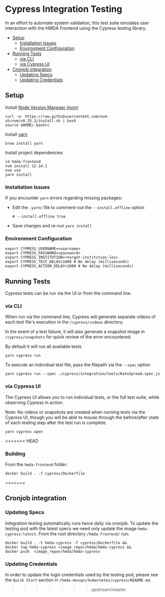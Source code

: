 # Cypress Integration Testing
In an effort to automate system validation, this test suite emulates user interaction with the HMDA Frontend using the Cypress testing library.
  * [Setup](#setup)
    + [Installation Issues](#installation-issues)
    + [Environment Configuration](#environment-configuration)
  * [Running Tests](#running-tests)
    + [via CLI](#via-cli)
    + [via Cypress UI](#via-cypress-ui)
  * [Cronjob integration](#cronjob-integration)
    + [Updating Specs](#updating-specs)
    + [Updating Credentials](#updating-credentials)

## Setup  
Install [Node Version Manager (nvm)](https://github.com/nvm-sh/nvm#installing-and-updating)  
```
curl -o- https://raw.githubusercontent.com/nvm-sh/nvm/v0.35.3/install.sh | bash
source $HOME/.bashrc
```

Install [yarn](https://yarnpkg.com/getting-started/install)
```
brew install yarn
```

Install project dependencies
```
cd hmda-frontend
nvm install 12.14.1
nvm use
yarn install
```

### Installation Issues  
If you encounter `yarn` errors regarding missing packages:
- Edit the `.yarnc` file to comment-out the `--install.offline` option
    ```
    # --install.offline true
    ```
- Save changes and re-run `yarn install`

### Environment Configuration
```
export CYPRESS_USERNAME=<username>
export CYPRESS_PASSWORD=<password>
export CYPRESS_INSTITUTION=<target-institution-lei>
export CYPRESS_TEST_DELAY=1000 # No delay (milliseconds)
export CYPRESS_ACTION_DELAY=1000 # No delay (milliseconds)
```

## Running Tests

Cypress tests can be run via the UI or from the command line.  

### via CLI
When run via the command line, Cypress will generate separate videos of each test file's execution in the `/cypress/videos` directory.  

In the event of a test failure, it will also generate a snapshot image in `/cypress/snapshots` for quick review of the error encountered.  

By default it will run all available tests.

```
yarn cypress run
```

To execute an individual test file, pass the filepath via the `--spec` option
```
yarn cypress run --spec ./cypress/integration/tools/RateSpread.spec.js
```

### via Cypress UI
The Cypress UI allows you to run individual tests, or the full test suite, while observing Cypress in action.  

Note: No videos or snapshots are created when running tests via the Cypress UI, though you will be able to mouse through the before/after state of each testing step after the test run is complete.

```
yarn cypress open
```
<<<<<<< HEAD

### Building
From the `hmda-frontend` folder:
```
docker build . -f cypress/Dockerfile
```
=======
## Cronjob integration

### Updating Specs
Integration testing automatically runs twice daily via cronjob. To update the testing pod with the latest specs we need only update the image `hmda-cypress:latest`.  From the root directory `/hmda-frontend/` run:
```
docker build . -t hmda-cypress -f cypress/Dockerfile && 
docker tag hmda-cypress <image_repo>/hmda/hmda-cypress && 
docker push  <image_repo>/hmda/hmda-cypress
``` 

### Updating Credentials 
In order to update the login credentials used by the testing pod, please see the `Quick Start` section in `/hmda-devops/kubernetes/cypress/README.md`.
>>>>>>> upstream/master
